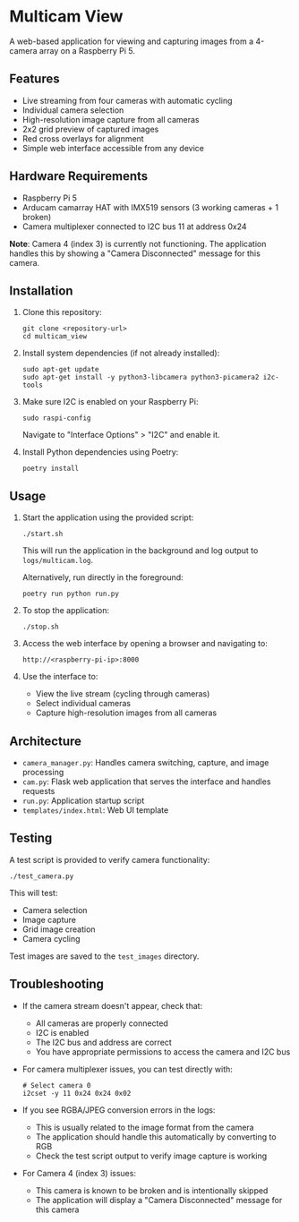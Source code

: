 # Multicam View

A web-based application for viewing and capturing images from a 4-camera array on a Raspberry Pi 5.

## Features

- Live streaming from four cameras with automatic cycling
- Individual camera selection
- High-resolution image capture from all cameras
- 2x2 grid preview of captured images
- Red cross overlays for alignment
- Simple web interface accessible from any device

## Hardware Requirements

- Raspberry Pi 5
- Arducam camarray HAT with IMX519 sensors (3 working cameras + 1 broken)
- Camera multiplexer connected to I2C bus 11 at address 0x24

**Note**: Camera 4 (index 3) is currently not functioning. The application handles this by showing a "Camera Disconnected" message for this camera.

## Installation

1. Clone this repository:
   ```
   git clone <repository-url>
   cd multicam_view
   ```

2. Install system dependencies (if not already installed):
   ```
   sudo apt-get update
   sudo apt-get install -y python3-libcamera python3-picamera2 i2c-tools
   ```

3. Make sure I2C is enabled on your Raspberry Pi:
   ```
   sudo raspi-config
   ```
   Navigate to "Interface Options" > "I2C" and enable it.

4. Install Python dependencies using Poetry:
   ```
   poetry install
   ```

## Usage

1. Start the application using the provided script:
   ```
   ./start.sh
   ```
   
   This will run the application in the background and log output to `logs/multicam.log`.
   
   Alternatively, run directly in the foreground:
   ```
   poetry run python run.py
   ```
   
2. To stop the application:
   ```
   ./stop.sh
   ```

3. Access the web interface by opening a browser and navigating to:
   ```
   http://<raspberry-pi-ip>:8000
   ```

3. Use the interface to:
   - View the live stream (cycling through cameras)
   - Select individual cameras
   - Capture high-resolution images from all cameras

## Architecture

- `camera_manager.py`: Handles camera switching, capture, and image processing
- `cam.py`: Flask web application that serves the interface and handles requests
- `run.py`: Application startup script
- `templates/index.html`: Web UI template

## Testing

A test script is provided to verify camera functionality:

```
./test_camera.py
```

This will test:
- Camera selection
- Image capture
- Grid image creation
- Camera cycling

Test images are saved to the `test_images` directory.

## Troubleshooting

- If the camera stream doesn't appear, check that:
  - All cameras are properly connected
  - I2C is enabled
  - The I2C bus and address are correct
  - You have appropriate permissions to access the camera and I2C bus

- For camera multiplexer issues, you can test directly with:
  ```
  # Select camera 0
  i2cset -y 11 0x24 0x24 0x02
  ```
  
- If you see RGBA/JPEG conversion errors in the logs:
  - This is usually related to the image format from the camera
  - The application should handle this automatically by converting to RGB
  - Check the test script output to verify image capture is working
  
- For Camera 4 (index 3) issues:
  - This camera is known to be broken and is intentionally skipped
  - The application will display a "Camera Disconnected" message for this camera
